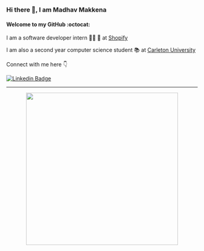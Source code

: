 
### Hi there 👋, I am Madhav Makkena
#### Welcome to my GitHub :octocat:


I am a software developer intern 👨‍💻 🦐 at [Shopify](https://www.shopify.com/)

I am also a second year computer science student 📚 at [Carleton University](https://carleton.ca/)

Connect with me here 👇

[![Linkedin Badge](https://img.shields.io/badge/-MadhavMakkena-blue?style=flat-square&logo=Linkedin&logoColor=white&link=https://www.linkedin.com/in/madhav-makkena/)](https://www.linkedin.com/in/madhav-makkena/)

---
<p align = "center">
  <img src = "https://github-readme-streak-stats.herokuapp.com?user=MadhavMakkena&theme=dark&hide_border=true" width = 400>
</p>
